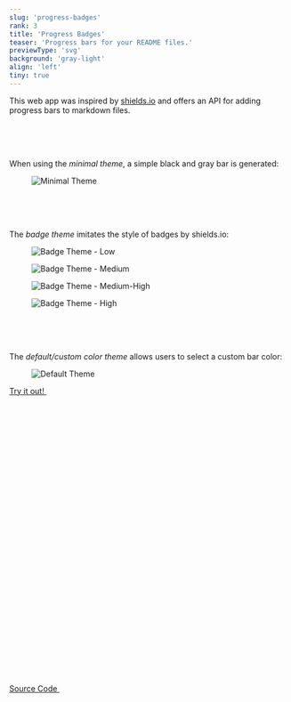 ```yaml
---
slug: 'progress-badges'
rank: 3
title: 'Progress Badges'
teaser: 'Progress bars for your README files.'
previewType: 'svg'
background: 'gray-light'
align: 'left'
tiny: true
---
```


This web app was inspired by <a href="https://shields.io/">shields.io</a> and offers an API 
for adding progress bars to markdown files.

<br><br><br>

When using the *minimal theme*, a simple black and gray bar is generated:

<figure class="stretch">
<img src="projects/progress-badges/minimal.svg" alt="Minimal Theme"/>
</figure>

<br><br><br>


The *badge theme* imitates the style of badges by shields.io:

<section class="figrow">
<figure>
<img src="projects/progress-badges/badge_low.svg" alt="Badge Theme - Low"/>
</figure>

<figure>
<img src="projects/progress-badges/badge_medium.svg" alt="Badge Theme - Medium"/>
</figure>

<figure>
<img src="projects/progress-badges/badge_medium_high.svg" alt="Badge Theme - Medium-High"/>
</figure>

<figure>
<img src="projects/progress-badges/badge_high.svg" alt="Badge Theme - High"/>
</figure>
</section>

<br><br><br>

The *default/custom color theme* allows users to select a custom bar color:

<figure class="stretch">
<img src="projects/progress-badges/default.svg" alt="Default Theme"/>
</figure>

<p>
<a href="https://progressbadges.herokuapp.com/" class="meta link">
Try it out!&nbsp;
<svg viewBox="0 0 24 24" class="icon icon-inline"><use xlink:href="icons/sprite.svg#link"/></svg>
</a>
</p>

<p>
<a href="https://github.com/LenaSchnedlitz/progress" class="meta link">Source Code&nbsp;
<svg viewBox="0 0 24 24" class="icon icon-inline"><use xlink:href="icons/sprite.svg#link"/></svg>
</a>
</p>

<br>
<br>

